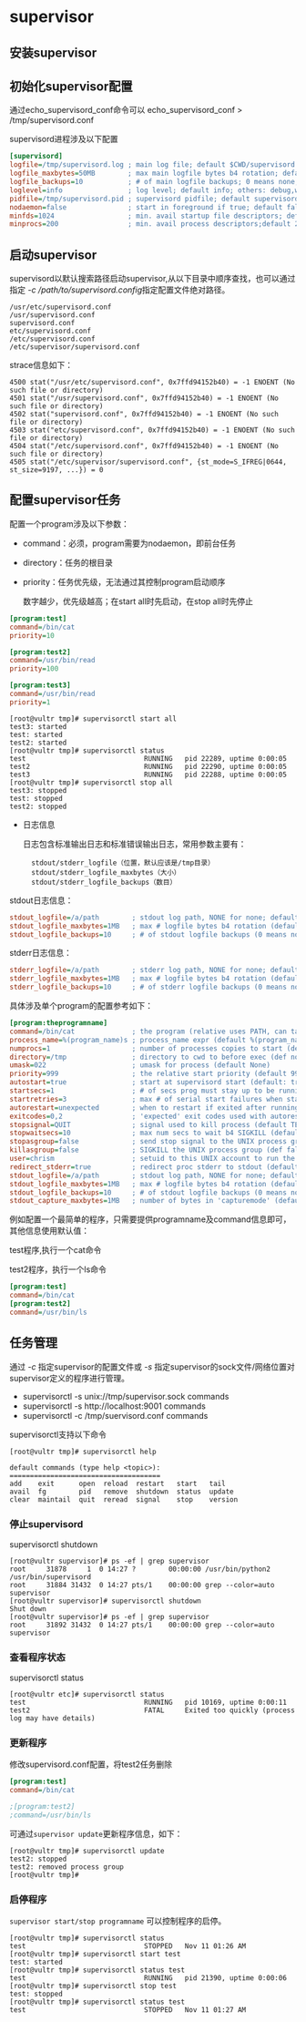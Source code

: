 # supervisor
## 安装supervisor


## 初始化supervisor配置
通过echo_supervisord_conf命令可以
echo_supervisord_conf > /tmp/supervisord.conf

supervisord进程涉及以下配置
```ini
[supervisord]
logfile=/tmp/supervisord.log ; main log file; default $CWD/supervisord.log
logfile_maxbytes=50MB        ; max main logfile bytes b4 rotation; default 50MB
logfile_backups=10           ; # of main logfile backups; 0 means none, default 10
loglevel=info                ; log level; default info; others: debug,warn,trace
pidfile=/tmp/supervisord.pid ; supervisord pidfile; default supervisord.pid
nodaemon=false               ; start in foreground if true; default false
minfds=1024                  ; min. avail startup file descriptors; default 1024
minprocs=200                 ; min. avail process descriptors;default 200
```

## 启动supervisor
supervisord以默认搜索路径启动supervisor,从以下目录中顺序查找，也可以通过指定 *-c /path/to/supervisord.config*指定配置文件绝对路径。
    
    /usr/etc/supervisord.conf
    /usr/supervisord.conf
    supervisord.conf
    etc/supervisord.conf
    /etc/supervisord.conf
    /etc/supervisor/supervisord.conf

strace信息如下：
```console
4500 stat("/usr/etc/supervisord.conf", 0x7ffd94152b40) = -1 ENOENT (No such file or directory)
4501 stat("/usr/supervisord.conf", 0x7ffd94152b40) = -1 ENOENT (No such file or directory)
4502 stat("supervisord.conf", 0x7ffd94152b40) = -1 ENOENT (No such file or directory)
4503 stat("etc/supervisord.conf", 0x7ffd94152b40) = -1 ENOENT (No such file or directory)
4504 stat("/etc/supervisord.conf", 0x7ffd94152b40) = -1 ENOENT (No such file or directory)
4505 stat("/etc/supervisor/supervisord.conf", {st_mode=S_IFREG|0644, st_size=9197, ...}) = 0
```
## 配置supervisor任务
配置一个program涉及以下参数：

- command：必须，program需要为nodaemon，即前台任务
- directory：任务的根目录
- priority：任务优先级，无法通过其控制program启动顺序

    数字越少，优先级越高；在start all时先启动，在stop all时先停止
```ini
[program:test]
command=/bin/cat
priority=10

[program:test2]
command=/usr/bin/read
priority=100

[program:test3]
command=/usr/bin/read
priority=1
```
```console
[root@vultr tmp]# supervisorctl start all
test3: started
test: started
test2: started
[root@vultr tmp]# supervisorctl status
test                             RUNNING   pid 22289, uptime 0:00:05
test2                            RUNNING   pid 22290, uptime 0:00:05
test3                            RUNNING   pid 22288, uptime 0:00:05
[root@vultr tmp]# supervisorctl stop all
test3: stopped
test: stopped
test2: stopped
```
- 日志信息
    
    日志包含标准输出日志和标准错误输出日志，常用参数主要有：

        stdout/stderr_logfile（位置，默认应该是/tmp目录）
        stdout/stderr_logfile_maxbytes（大小）
        stdout/stderr_logfile_backups（数目）

stdout日志信息：
```ini
stdout_logfile=/a/path        ; stdout log path, NONE for none; default AUTO
stdout_logfile_maxbytes=1MB   ; max # logfile bytes b4 rotation (default 50MB)
stdout_logfile_backups=10     ; # of stdout logfile backups (0 means none, default 10)
```
stderr日志信息：
```ini
stderr_logfile=/a/path        ; stderr log path, NONE for none; default AUTO
stderr_logfile_maxbytes=1MB   ; max # logfile bytes b4 rotation (default 50MB)
stderr_logfile_backups=10     ; # of stderr logfile backups (0 means none, default 10)
```

具体涉及单个program的配置参考如下：
```ini
[program:theprogramname]
command=/bin/cat              ; the program (relative uses PATH, can take args)
process_name=%(program_name)s ; process_name expr (default %(program_name)s)
numprocs=1                    ; number of processes copies to start (def 1)
directory=/tmp                ; directory to cwd to before exec (def no cwd)
umask=022                     ; umask for process (default None)
priority=999                  ; the relative start priority (default 999)
autostart=true                ; start at supervisord start (default: true)
startsecs=1                   ; # of secs prog must stay up to be running (def. 1)
startretries=3                ; max # of serial start failures when starting (default 3)
autorestart=unexpected        ; when to restart if exited after running (def: unexpected)
exitcodes=0,2                 ; 'expected' exit codes used with autorestart (default 0,2)
stopsignal=QUIT               ; signal used to kill process (default TERM)
stopwaitsecs=10               ; max num secs to wait b4 SIGKILL (default 10)
stopasgroup=false             ; send stop signal to the UNIX process group (default false)
killasgroup=false             ; SIGKILL the UNIX process group (def false)
user=chrism                   ; setuid to this UNIX account to run the program
redirect_stderr=true          ; redirect proc stderr to stdout (default false)
stdout_logfile=/a/path        ; stdout log path, NONE for none; default AUTO
stdout_logfile_maxbytes=1MB   ; max # logfile bytes b4 rotation (default 50MB)
stdout_logfile_backups=10     ; # of stdout logfile backups (0 means none, default 10)
stdout_capture_maxbytes=1MB   ; number of bytes in 'capturemode' (default 0)
```

例如配置一个最简单的程序，只需要提供programname及command信息即可，其他信息使用默认值：
    
test程序,执行一个cat命令

test2程序，执行一个ls命令
```ini
[program:test]
command=/bin/cat
[program:test2]
command=/usr/bin/ls
```

## 任务管理

通过 *-c* 指定supervisor的配置文件或 *-s* 指定supervisor的sock文件/网络位置对supervisor定义的程序进行管理。

- supervisorctl -s unix://tmp/supervisor.sock commands
- supervisorctl -s http://localhost:9001 commands
- supervisorctl -c /tmp/suervisord.conf commands

supervisorctl支持以下命令
```console
[root@vultr tmp]# supervisorctl help

default commands (type help <topic>):
=====================================
add    exit      open  reload  restart   start   tail   
avail  fg        pid   remove  shutdown  status  update 
clear  maintail  quit  reread  signal    stop    version
```

### 停止supervisord
supervisorctl shutdown
```console
[root@vultr supervisor]# ps -ef | grep supervisor
root     31878     1  0 14:27 ?        00:00:00 /usr/bin/python2 /usr/bin/supervisord
root     31884 31432  0 14:27 pts/1    00:00:00 grep --color=auto supervisor
[root@vultr supervisor]# supervisorctl shutdown
Shut down
[root@vultr supervisor]# ps -ef | grep supervisor
root     31892 31432  0 14:27 pts/1    00:00:00 grep --color=auto supervisor
```

### 查看程序状态

supervisorctl status

```console
[root@vultr etc]# supervisorctl status
test                             RUNNING   pid 10169, uptime 0:00:11
test2                            FATAL     Exited too quickly (process log may have details)
```

### 更新程序
修改supervisord.conf配置，将test2任务删除
```ini
[program:test]
command=/bin/cat

;[program:test2]
;command=/usr/bin/ls
```
可通过`supervisor update`更新程序信息，如下：
```console
[root@vultr tmp]# supervisorctl update
test2: stopped
test2: removed process group
[root@vultr tmp]# 
```


### 启停程序
`supervisor start/stop programname` 可以控制程序的启停。
```console
[root@vultr tmp]# supervisorctl status
test                             STOPPED   Nov 11 01:26 AM
[root@vultr tmp]# supervisorctl start test
test: started
[root@vultr tmp]# supervisorctl status test
test                             RUNNING   pid 21390, uptime 0:00:06
[root@vultr tmp]# supervisorctl stop test
test: stopped
[root@vultr tmp]# supervisorctl status test
test                             STOPPED   Nov 11 01:27 AM
```